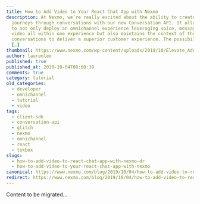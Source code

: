 ```yaml
---
title: How to Add Video to Your React Chat App with Nexmo
description: At Nexmo, we’re really excited about the ability to create customer
  journeys through conversations with our new Conversation API. It allows users
  to not only deploy an omnichannel experience leveraging voice, messaging, and
  video all within one experience but also maintains the context of those
  conversations to deliver a superior customer experience. The possibilities of
  […]
thumbnail: https://www.nexmo.com/wp-content/uploads/2019/10/Elevate_AddVideotoChat-1.png
author: laurenlee
published: true
published_at: 2019-10-04T08:00:39
comments: true
category: tutorial
old_categories:
  - developer
  - omnichannel
  - tutorial
  - video
tags:
  - client-sdk
  - conversation-api
  - glitch
  - nexmo
  - omnichannel
  - react
  - tokbox
slugs:
  - how-to-add-video-to-react-chat-app-with-nexmo-dr
  - how-to-add-video-to-your-react-chat-app-with-nexmo
canonical: https://www.nexmo.com/blog/2019/10/04/how-to-add-video-to-react-chat-app-with-nexmo-dr
redirect: https://www.nexmo.com/blog/2019/10/04/how-to-add-video-to-react-chat-app-with-nexmo-dr
---
```

Content to be migrated...